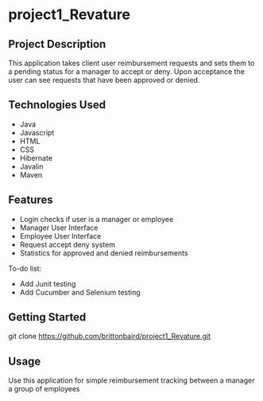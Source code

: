 # project1_Revature

## Project Description
This application takes client user reimbursement requests and sets them to a pending status for a manager to accept or deny. Upon acceptance the user can see requests that have been approved or denied. 
## Technologies Used
* Java
* Javascript
* HTML
* CSS
* Hibernate
* Javalin
* Maven
## Features
* Login checks if user is a manager or employee
* Manager User Interface
* Employee User Interface
* Request accept deny system
* Statistics for approved and denied reimbursements

To-do list:
* Add Junit testing
* Add Cucumber and Selenium testing
## Getting Started
   git clone https://github.com/brittonbaird/project1_Revature.git 
## Usage
Use this application for simple reimbursement tracking between a manager a group of employees

